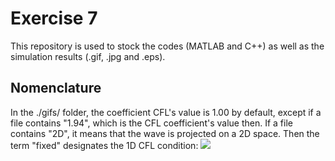 # Exercise 7
This repository is used to stock the codes (MATLAB and C++) as well as the simulation results (.gif, .jpg and .eps).

## Nomenclature
In the ./gifs/ folder, the coefficient CFL's value is 1.00 by default, except if a file contains "1.94", which is the CFL coefficient's value then.
If a file contains "2D", it means that the wave is projected on a 2D space. Then the term "fixed" designates the 1D CFL condition:
<img src="https://render.githubusercontent.com/render/math?math=&beta_{CFL}^{i %2B\pi} =x%2B1">